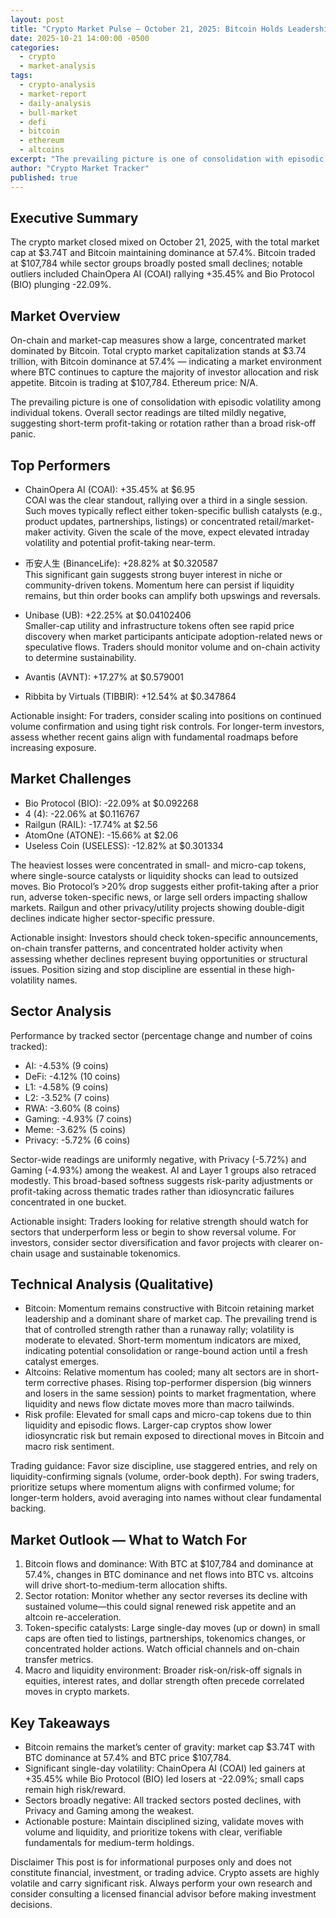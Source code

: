 ```yaml
---
layout: post
title: "Crypto Market Pulse — October 21, 2025: Bitcoin Holds Leadership as Altcoins See Mixed Volatility"
date: 2025-10-21 14:00:00 -0500
categories:
  - crypto
  - market-analysis
tags:
  - crypto-analysis
  - market-report
  - daily-analysis
  - bull-market
  - defi
  - bitcoin
  - ethereum
  - altcoins
excerpt: "The prevailing picture is one of consolidation with episodic volatility among individual tokens. Overall sector readings are tilted mildly negative, suggesting ..."
author: "Crypto Market Tracker"
published: true
---
```


## Executive Summary
The crypto market closed mixed on October 21, 2025, with the total market cap at $3.74T and Bitcoin maintaining dominance at 57.4%. Bitcoin traded at $107,784 while sector groups broadly posted small declines; notable outliers included ChainOpera AI (COAI) rallying +35.45% and Bio Protocol (BIO) plunging -22.09%.

## Market Overview
On-chain and market-cap measures show a large, concentrated market dominated by Bitcoin. Total crypto market capitalization stands at $3.74 trillion, with Bitcoin dominance at 57.4% — indicating a market environment where BTC continues to capture the majority of investor allocation and risk appetite. Bitcoin is trading at $107,784. Ethereum price: N/A.

The prevailing picture is one of consolidation with episodic volatility among individual tokens. Overall sector readings are tilted mildly negative, suggesting short-term profit-taking or rotation rather than a broad risk-off panic.

## Top Performers
- ChainOpera AI (COAI): +35.45% at $6.95  
  COAI was the clear standout, rallying over a third in a single session. Such moves typically reflect either token-specific bullish catalysts (e.g., product updates, partnerships, listings) or concentrated retail/market-maker activity. Given the scale of the move, expect elevated intraday volatility and potential profit-taking near-term.

- 币安人生 (BinanceLife): +28.82% at $0.320587  
  This significant gain suggests strong buyer interest in niche or community-driven tokens. Momentum here can persist if liquidity remains, but thin order books can amplify both upswings and reversals.

- Unibase (UB): +22.25% at $0.04102406  
  Smaller-cap utility and infrastructure tokens often see rapid price discovery when market participants anticipate adoption-related news or speculative flows. Traders should monitor volume and on-chain activity to determine sustainability.

- Avantis (AVNT): +17.27% at $0.579001  
- Ribbita by Virtuals (TIBBIR): +12.54% at $0.347864

Actionable insight: For traders, consider scaling into positions on continued volume confirmation and using tight risk controls. For longer-term investors, assess whether recent gains align with fundamental roadmaps before increasing exposure.

## Market Challenges
- Bio Protocol (BIO): -22.09% at $0.092268  
- 4 (4): -22.06% at $0.116767  
- Railgun (RAIL): -17.74% at $2.56  
- AtomOne (ATONE): -15.66% at $2.06  
- Useless Coin (USELESS): -12.82% at $0.301334

The heaviest losses were concentrated in small- and micro-cap tokens, where single-source catalysts or liquidity shocks can lead to outsized moves. Bio Protocol’s >20% drop suggests either profit-taking after a prior run, adverse token-specific news, or large sell orders impacting shallow markets. Railgun and other privacy/utility projects showing double-digit declines indicate higher sector-specific pressure.

Actionable insight: Investors should check token-specific announcements, on-chain transfer patterns, and concentrated holder activity when assessing whether declines represent buying opportunities or structural issues. Position sizing and stop discipline are essential in these high-volatility names.

## Sector Analysis
Performance by tracked sector (percentage change and number of coins tracked):
- AI: -4.53% (9 coins)  
- DeFi: -4.12% (10 coins)  
- L1: -4.58% (9 coins)  
- L2: -3.52% (7 coins)  
- RWA: -3.60% (8 coins)  
- Gaming: -4.93% (7 coins)  
- Meme: -3.62% (5 coins)  
- Privacy: -5.72% (6 coins)

Sector-wide readings are uniformly negative, with Privacy (-5.72%) and Gaming (-4.93%) among the weakest. AI and Layer 1 groups also retraced modestly. This broad-based softness suggests risk-parity adjustments or profit-taking across thematic trades rather than idiosyncratic failures concentrated in one bucket.

Actionable insight: Traders looking for relative strength should watch for sectors that underperform less or begin to show reversal volume. For investors, consider sector diversification and favor projects with clearer on-chain usage and sustainable tokenomics.

## Technical Analysis (Qualitative)
- Bitcoin: Momentum remains constructive with Bitcoin retaining market leadership and a dominant share of market cap. The prevailing trend is that of controlled strength rather than a runaway rally; volatility is moderate to elevated. Short-term momentum indicators are mixed, indicating potential consolidation or range-bound action until a fresh catalyst emerges.
- Altcoins: Relative momentum has cooled; many alt sectors are in short-term corrective phases. Rising top-performer dispersion (big winners and losers in the same session) points to market fragmentation, where liquidity and news flow dictate moves more than macro tailwinds.
- Risk profile: Elevated for small caps and micro-cap tokens due to thin liquidity and episodic flows. Larger-cap cryptos show lower idiosyncratic risk but remain exposed to directional moves in Bitcoin and macro risk sentiment.

Trading guidance: Favor size discipline, use staggered entries, and rely on liquidity-confirming signals (volume, order-book depth). For swing traders, prioritize setups where momentum aligns with confirmed volume; for longer-term holders, avoid averaging into names without clear fundamental backing.

## Market Outlook — What to Watch For
1. Bitcoin flows and dominance: With BTC at $107,784 and dominance at 57.4%, changes in BTC dominance and net flows into BTC vs. altcoins will drive short-to-medium-term allocation shifts.
2. Sector rotation: Monitor whether any sector reverses its decline with sustained volume—this could signal renewed risk appetite and an altcoin re-acceleration.
3. Token-specific catalysts: Large single-day moves (up or down) in small caps are often tied to listings, partnerships, tokenomics changes, or concentrated holder actions. Watch official channels and on-chain transfer metrics.
4. Macro and liquidity environment: Broader risk-on/risk-off signals in equities, interest rates, and dollar strength often precede correlated moves in crypto markets.

## Key Takeaways
- Bitcoin remains the market’s center of gravity: market cap $3.74T with BTC dominance at 57.4% and BTC price $107,784.
- Significant single-day volatility: ChainOpera AI (COAI) led gainers at +35.45% while Bio Protocol (BIO) led losers at -22.09%; small caps remain high risk/reward.
- Sectors broadly negative: All tracked sectors posted declines, with Privacy and Gaming among the weakest.
- Actionable posture: Maintain disciplined sizing, validate moves with volume and liquidity, and prioritize tokens with clear, verifiable fundamentals for medium-term holdings.

Disclaimer
This post is for informational purposes only and does not constitute financial, investment, or trading advice. Crypto assets are highly volatile and carry significant risk. Always perform your own research and consider consulting a licensed financial advisor before making investment decisions.